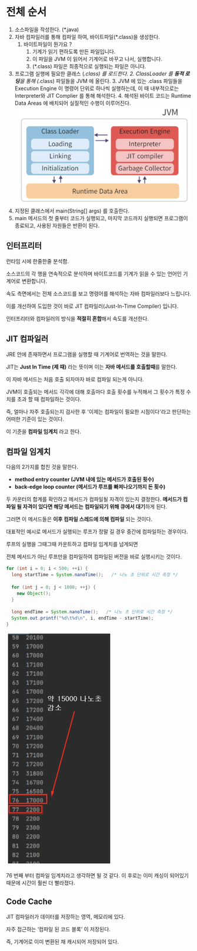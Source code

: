 # 전체 순서
1. 소스파일을 작성한다. (*.java)
2. 자바 컴파일러를 통해 컴파일 하여, 바이트파일(*.class)을 생성한다.
    1. 바이트파일이 뭔가요 ?
        1. 기계가 읽기 편하도록 만든 파일입니다.
        2. 이 파일을 JVM 이 읽어서 기계어로 바꾸고 나서, 실행합니다.
        3. (*.class) 파일은 최종적으로 실행되는 파일은 아니다.
3. 프로그램 실행에 필요한 클래스 (*.class) 를 로드한다.
    2. ClassLoader 를 **동적 로딩**을 통해 (*.class) 파일들을 JVM 에 올린다.
    3. JVM 에 있는 .class 파일들을 Execution Engine 이 명령어 단위로 하나씩 실행하는데, 이 때 내부적으로는 Interpreter와 JIT Complier 를 통해 해석한다.
    4. 해석된 바이트 코드는 Runtime Data Areas 에 배치되어 실질적인 수행이 이루어진다.
       ![IMAGES](../images/실행과정1.png)
4. 지정된 클래스에서 main(String[] args) 를 호출한다.
5. main 메서드의 첫 줄부터 코드가 실행되고, 마지막 코드까지 실행되면 프로그램이 종료되고, 사용된 자원들은 반환이 된다.
## 인터프리터

런타임 시에 한줄한줄 분석함.

소스코드의 각 행을 연속적으로 분석하며 바이트코드를 기계가 읽을 수 있는 언어인 기계어로 변환합니다.

속도 측면에서는 전체 소스코드를 보고 명령어를 해석하는 자바 컴파일러보다 느립니다.

이를 개선하여 도입한 것이 바로 JIT 컴파일러(Just-In-Time Compiler) 입니다.

인터프리터와 컴파일러의 방식을 **적절히 혼합**해서 속도를 개선한다.

## JIT 컴파일러

JRE 안에 존재하면서 프로그램을 실행할 때 기계어로 번역하는 것을 말한다.

JIT는 **Just In Time (제 때)** 라는 뜻이며 이는 **자바 메서드를 호출할때**를 말한다.

이 자바 메서드는 처음 호출 되자마자 바로 컴파일 되는게 아니다.

JVM이 호출되는 메서드 각각에 대해 호출마다 호출 횟수를 누적해서 그 횟수가 특정 수치를 초과 할 때 컴파일하는 것이다.

즉, 얼마나 자주 호출되는지 검사한 후 '이제는 컴파일이 필요한 시점이다'라고 판단하는 어떠한 기준이 있는 것이다.

이 기준을 **컴파일 임계치** 라고 한다.

## 컴파일 임계치

다음의 2가지를 합친 것을 말한다.

- **method entry counter (JVM 내에 있는 메서드가 호출된 횟수)**
- **back-edge loop counter (메서드가 루프를 빠져나오기까지 돈 횟수)**

두 카운터의 합계를 확인하고 메서드가 컴파일될 자격이 있는지 결정한다. **메서드가 컴파일 될 자격이 있다면 해당 메서드는** **컴파일되기 위해 큐에서 대기**하게 된다.

그러면 이 메서드들은 **이후 컴파일 스레드에 의해 컴파일** 되는 것이다.

대표적인 예시로 메서드가 실행되는 루프가 정말 길 경우 중간에 컴파일하는 경우이다.

루프의 실행을 그때그때 카운트하고 컴파일 임계치를 넘게되면

전체 메서드가 아닌 루프만을 컴파일하여 컴파일된 버전을 바로 실행시키는 것이다.


```java
for (int i = 0; i < 500; ++i) {
  long startTime = System.nanoTime();   /* 나노 초 단위로 시간 측정 */

  for (int j = 0; j < 1000; ++j) {
 	new Object();
  }

  long endTime = System.nanoTime();   /* 나노 초 단위로 시간 측정 */
  System.out.printf("%d\t%d\n", i, endTime - startTime);
}
```


![IMAGES](../images/실행과정2.png)

76 번째 부터 컴파일 임계치라고 생각하면 될 것 같다. 이 후로는 이미 캐싱이 되어있기 때문에 시간이 훨씬 더 빨라졌다.

## Code Cache

JIT 컴파일러가 데이터를 저장하는 영역, 메모리에 있다.

자주 접근하는 ‘컴파일 된 코드 블록’ 이 저장된다.

즉, 기계어로 이미 변환된 채 캐시되어 저장되어 있다.